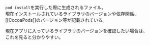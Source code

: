 `pod install`を実行した際に生成されるファイル。  
現在インストールされているライブラリのバージョンや依存関係、  
[[CocoaPods]]のバージョン等が記載されている。

現在アプリに入っているライブラリのバージョンを確認したい場合は、  
これを見ると分かりやすい。